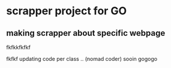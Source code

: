 # scrapper project for GO
## making scrapper about specific webpage



fkfkkfkfkf

fkfkf
updating code per class .. (nomad coder)
sooin
	gogogo
